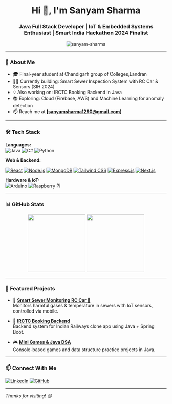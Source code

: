 <h1 align="center">Hi 👋, I'm Sanyam Sharma</h1>
<h3 align="center">Java Full Stack Developer | IoT & Embedded Systems Enthusiast | Smart India Hackathon 2024 Finalist</h3>

<p align="center">
  <img src="https://komarev.com/ghpvc/?username=sanyam-sharma&label=Profile%20views&color=0e75b6&style=flat" alt="sanyam-sharma" />
</p>

---

### 🚀 About Me

- 🎓 Final-year student at Chandigarh group of Colleges,Landran
- 👨‍💻 Currently building: Smart Sewer Inspection System with RC Car & Sensors (SIH 2024)
- 💡 Also working on: IRCTC Booking Backend in Java  
- 📚 Exploring: Cloud (Firebase, AWS) and Machine Learning for anomaly detection  
- 📫 Reach me at **[sanyamsharma1290@gmail.com]**

---

### 🛠️ Tech Stack

**Languages:**  
![Java](https://img.shields.io/badge/Java-%23ED8B00.svg?style=flat-square&logo=java&logoColor=white)
![C#](https://img.shields.io/badge/C%23-%23239120.svg?style=flat-square&logo=c-sharp&logoColor=white)
![Python](https://img.shields.io/badge/Python-3670A0?style=flat-square&logo=python&logoColor=ffdd54)

**Web & Backend:**  

[![React](https://img.shields.io/badge/React-20232A?style=for-the-badge&logo=react&logoColor=61DAFB)](https://reactjs.org/)
[![Node.js](https://img.shields.io/badge/Node.js-339933?style=for-the-badge&logo=nodedotjs&logoColor=white)](https://nodejs.org/)
[![MongoDB](https://img.shields.io/badge/MongoDB-4EA94B?style=for-the-badge&logo=mongodb&logoColor=white)](https://www.mongodb.com/)
[![Tailwind CSS](https://img.shields.io/badge/Tailwind_CSS-38B2AC?style=for-the-badge&logo=tailwind-css&logoColor=white)](https://tailwindcss.com/)
[![Express.js](https://img.shields.io/badge/Express.js-000000?style=for-the-badge&logo=express&logoColor=white)](https://expressjs.com/)
[![Next.js](https://img.shields.io/badge/Next.js-000000?style=for-the-badge&logo=next.js&logoColor=white)](https://nextjs.org/)


**Hardware & IoT:**  
![Arduino](https://img.shields.io/badge/Arduino-00979D?style=flat-square&logo=arduino&logoColor=white)
![Raspberry Pi](https://img.shields.io/badge/Raspberry%20Pi-C51A4A?style=flat-square&logo=raspberry-pi&logoColor=white)

---

### 📊 GitHub Stats

<div align="center">
  <img src="https://github-readme-stats.vercel.app/api?username=Sanyam-Sharma&show_icons=true&theme=tokyonight" height="180" />
  <img src="https://github-readme-stats.vercel.app/api/top-langs/?username=Sanyam-Sharma&layout=compact&theme=tokyonight" height="180" />
</div>

---

### 📌 Featured Projects

- 🔬 **[Smart Sewer Monitoring RC Car 🚗](https://github.com/Sanyam-Sharma/your-sih-project)**  
  Monitors harmful gases & temperature in sewers with IoT sensors, controlled via mobile.

- 🧾 **[IRCTC Booking Backend](https://github.com/Sanyam-Sharma/irctc-booking-backend)**  
  Backend system for Indian Railways clone app using Java + Spring Boot.

- 🎮 **[Mini Games & Java DSA](https://github.com/Sanyam-Sharma/java-mini-projects)**  
  Console-based games and data structure practice projects in Java.

---

### 📫 Connect With Me

[![LinkedIn](https://img.shields.io/badge/LinkedIn-blue?style=flat-square&logo=linkedin&logoColor=white)](https://www.linkedin.com/in/sanyam-sharma-662653253)
[![GitHub](https://img.shields.io/badge/GitHub-181717?style=flat-square&logo=github&logoColor=white)](https://github.com/Sanyam-Sharma)

---

_Thanks for visiting! 😊_



